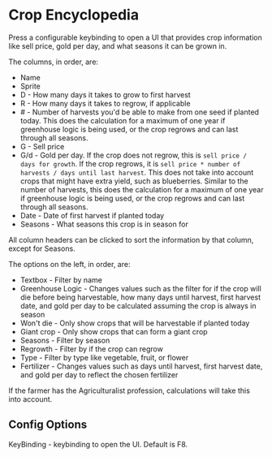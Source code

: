 # Crop Encyclopedia

Press a configurable keybinding to open a UI that provides crop information like sell price, gold per day, and what seasons it can be grown in.

The columns, in order, are:
* Name
* Sprite
* D - How many days it takes to grow to first harvest
* R - How many days it takes to regrow, if applicable
* \# - Number of harvests you'd be able to make from one seed if planted today.  This does the calculation for a maximum of one year if greenhouse logic is being used, or the crop regrows and can last through all seasons.
* G - Sell price
* G/d - Gold per day.  If the crop does not regrow, this is `sell price / days for growth`.  If the crop regrows, it is `sell price * number of harvests / days until last harvest`.  This does not take into account crops that might have extra yield, such as blueberries.  Similar to the number of harvests, this does the calculation for a maximum of one year if greenhouse logic is being used, or the crop regrows and can last through all seasons.
* Date - Date of first harvest if planted today
* Seasons - What seasons this crop is in season for

All column headers can be clicked to sort the information by that column, except for Seasons.

The options on the left, in order,  are:
* Textbox - Filter by name
* Greenhouse Logic - Changes values such as the filter for if the crop will die before being harvestable, how many days until harvest, first harvest date, and gold per day to be calculated assuming the crop is always in season
* Won't die - Only show crops that will be harvestable if planted today
* Giant crop - Only show crops that can form a giant crop
* Seasons - Filter by season
* Regrowth - Filter by if the crop can regrow
* Type - Filter by type like vegetable, fruit, or flower
* Fertilizer - Changes values such as days until harvest, first harvest date, and gold per day to reflect the chosen fertilizer

If the farmer has the Agriculturalist profession, calculations will take this into account.

## Config Options
KeyBinding - keybinding to open the UI.  Default is F8.
